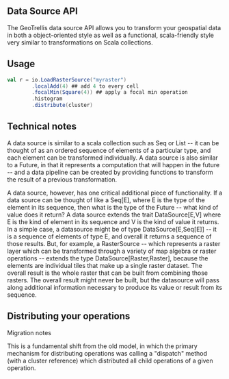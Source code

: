 
Data Source API
---------------

The GeoTrellis data source API allows you to transform your geospatial data in both a 
object-oriented style as well as a functional, scala-friendly style very 
similar to transformations on Scala collections.

Usage
-----

```scala
val r = io.LoadRasterSource("myraster")
        .localAdd(4) ## add 4 to every cell
		.focalMin(Square(4)) ## apply a focal min operation
		.histogram
		.distribute(cluster)
```		
Technical notes
---------------

A data source is similar to a scala collection such as Seq or List -- it can be thought 
of as an ordered sequence of elements of a particular type, and each element can be 
transformed individually.  A data source is also similar to a Future, in that it
represents a computation that will happen in the future -- and a data pipeline can be
created by providing functions to transform the result of a previous transformation.

A data source, however, has one critical additional piece of functionality.  If a data
source can be thought of like a Seq[E], where E is the type of the element in its 
sequence, then what is the type of the Future -- what kind of value does it return?
A data source extends the trait DataSource[E,V] where E is the kind of element in its 
sequence and V is the kind of value it returns.  In a simple case, a datasource might
be of type DataSource[E,Seq[E]] -- it is a sequence of elements of type E, and overall 
it returns a sequence of those results.  But, for example, a RasterSource -- which
represents a raster layer which can be transformed through a variety of map algebra or
raster operations -- extends the type DataSource[Raster,Raster], because the elements
are individual tiles that make up a single raster dataset.  The overall result is the
whole raster that can be built from combining those rasters.  The overall result might 
never be built, but the datasource will pass along additional information necessary to
produce its value or result from its sequence.



Distributing your operations
----------------------------

Migration notes

This is a fundamental shift from the old model, in which the primary mechanism for 
distributing operations was calling a "dispatch" method (with a cluster reference) which
distributed all child operations of a given operation.
